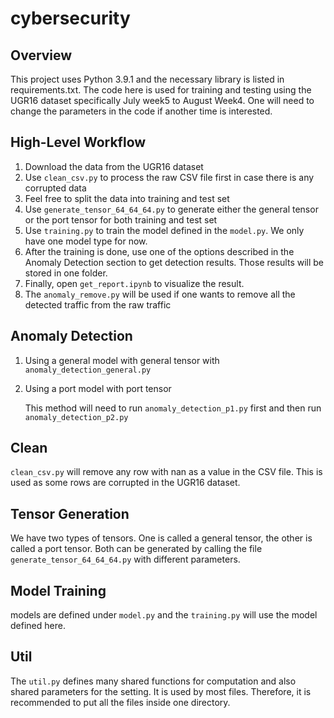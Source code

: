 # cybersecurity

## Overview
This project uses Python 3.9.1 and the necessary library is listed in requirements.txt. The code here is used for training and testing using the UGR16 dataset specifically July week5 to August Week4. One will need to change the parameters in the code if another time is interested.

## High-Level Workflow
1. Download the data from the UGR16 dataset
2. Use `clean_csv.py` to process the raw CSV file first in case there is any corrupted data
3. Feel free to split the data into training and test set
4. Use `generate_tensor_64_64_64.py` to generate either the general tensor or the port tensor for both training and test set
5. Use `training.py` to train the model defined in the `model.py`. We only have one model type for now.
6. After the training is done, use one of the options described in the Anomaly Detection section to get detection results. Those results will be stored in one folder.
7. Finally, open `get_report.ipynb` to visualize the result. 
8. The `anomaly_remove.py` will be used if one wants to remove all the detected traffic from the raw traffic

## Anomaly Detection
1. Using a general model with general tensor with `anomaly_detection_general.py`
2. Using a port model with port tensor
    
    This method will need to run `anomaly_detection_p1.py` first and then run `anomaly_detection_p2.py`
    
## Clean
`clean_csv.py` will remove any row with nan as a value in the CSV file. This is used as some rows are corrupted in the UGR16 dataset.

## Tensor Generation
We have two types of tensors. One is called a general tensor, the other is called a port tensor. Both can be generated by calling the file `generate_tensor_64_64_64.py` with different parameters.

## Model Training
models are defined under `model.py` and the `training.py` will use the model defined here.

## Util
The `util.py` defines many shared functions for computation and also shared parameters for the setting. It is used by most files. Therefore, it is recommended to put all the files inside one directory. 
